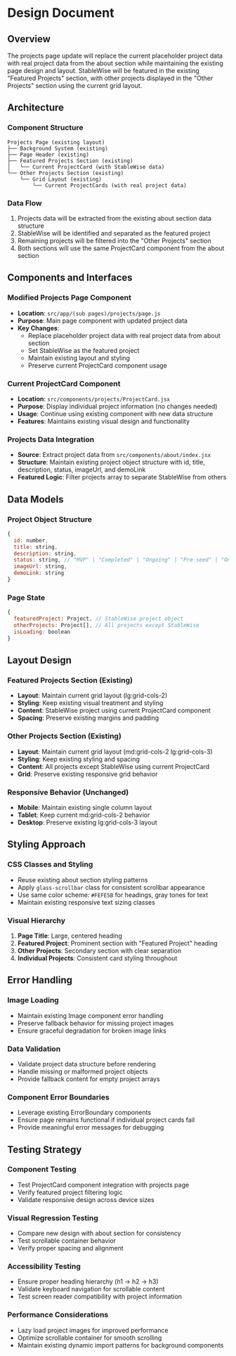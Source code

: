 # Design Document

## Overview

The projects page update will replace the current placeholder project data with real project data from the about section while maintaining the existing page design and layout. StableWise will be featured in the existing "Featured Projects" section, with other projects displayed in the "Other Projects" section using the current grid layout.

## Architecture

### Component Structure
```
Projects Page (existing layout)
├── Background System (existing)
├── Page Header (existing)
├── Featured Projects Section (existing)
│   └── Current ProjectCard (with StableWise data)
└── Other Projects Section (existing)
    └── Grid Layout (existing)
        └── Current ProjectCards (with real project data)
```

### Data Flow
1. Projects data will be extracted from the existing about section data structure
2. StableWise will be identified and separated as the featured project
3. Remaining projects will be filtered into the "Other Projects" section
4. Both sections will use the same ProjectCard component from the about section

## Components and Interfaces

### Modified Projects Page Component
- **Location**: `src/app/(sub pages)/projects/page.js`
- **Purpose**: Main page component with updated project data
- **Key Changes**:
  - Replace placeholder project data with real project data from about section
  - Set StableWise as the featured project
  - Maintain existing layout and styling
  - Preserve current ProjectCard component usage

### Current ProjectCard Component
- **Location**: `src/components/projects/ProjectCard.jsx`
- **Purpose**: Display individual project information (no changes needed)
- **Usage**: Continue using existing component with new data structure
- **Features**: Maintains existing visual design and functionality

### Projects Data Integration
- **Source**: Extract project data from `src/components/about/index.jsx`
- **Structure**: Maintain existing project object structure with id, title, description, status, imageUrl, and demoLink
- **Featured Logic**: Filter projects array to separate StableWise from others

## Data Models

### Project Object Structure
```javascript
{
  id: number,
  title: string,
  description: string,
  status: string, // "MVP" | "Completed" | "Ongoing" | "Pre-seed" | "On Hold" | "In Progress"
  imageUrl: string,
  demoLink: string
}
```

### Page State
```javascript
{
  featuredProject: Project, // StableWise project object
  otherProjects: Project[], // All projects except StableWise
  isLoading: boolean
}
```

## Layout Design

### Featured Projects Section (Existing)
- **Layout**: Maintain current grid layout (lg:grid-cols-2)
- **Styling**: Keep existing visual treatment and styling
- **Content**: StableWise project using current ProjectCard component
- **Spacing**: Preserve existing margins and padding

### Other Projects Section (Existing)
- **Layout**: Maintain current grid layout (md:grid-cols-2 lg:grid-cols-3)
- **Styling**: Keep existing styling and spacing
- **Content**: All projects except StableWise using current ProjectCard
- **Grid**: Preserve existing responsive grid behavior

### Responsive Behavior (Unchanged)
- **Mobile**: Maintain existing single column layout
- **Tablet**: Keep current md:grid-cols-2 behavior
- **Desktop**: Preserve existing lg:grid-cols-3 layout

## Styling Approach

### CSS Classes and Styling
- Reuse existing about section styling patterns
- Apply `glass-scrollbar` class for consistent scrollbar appearance
- Use same color scheme: `#FEFE5B` for headings, gray tones for text
- Maintain existing responsive text sizing classes

### Visual Hierarchy
1. **Page Title**: Large, centered heading
2. **Featured Project**: Prominent section with "Featured Project" heading
3. **Other Projects**: Secondary section with clear separation
4. **Individual Projects**: Consistent card styling throughout

## Error Handling

### Image Loading
- Maintain existing Image component error handling
- Preserve fallback behavior for missing project images
- Ensure graceful degradation for broken image links

### Data Validation
- Validate project data structure before rendering
- Handle missing or malformed project objects
- Provide fallback content for empty project arrays

### Component Error Boundaries
- Leverage existing ErrorBoundary components
- Ensure page remains functional if individual project cards fail
- Provide meaningful error messages for debugging

## Testing Strategy

### Component Testing
- Test ProjectCard component integration with projects page
- Verify featured project filtering logic
- Validate responsive design across device sizes

### Visual Regression Testing
- Compare new design with about section for consistency
- Test scrollable container behavior
- Verify proper spacing and alignment

### Accessibility Testing
- Ensure proper heading hierarchy (h1 → h2 → h3)
- Validate keyboard navigation for scrollable content
- Test screen reader compatibility with project information

### Performance Considerations
- Lazy load project images for improved performance
- Optimize scrollable container for smooth scrolling
- Maintain existing dynamic import patterns for background components